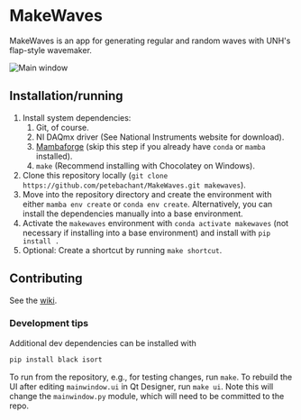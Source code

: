 # MakeWaves

MakeWaves is an app for generating regular and random waves with UNH's flap-style wavemaker.

![Main window](http://i.imgur.com/9If9o2u.png)

## Installation/running

1. Install system dependencies:
   1. Git, of course.
   1. NI DAQmx driver (See National Instruments website for download).
   1. [Mambaforge](https://github.com/conda-forge/miniforge#mambaforge)
      (skip this step if you already have `conda` or `mamba` installed).
   1. `make` (Recommend installing with Chocolatey on Windows).
2. Clone this repository locally
   (`git clone https://github.com/petebachant/MakeWaves.git makewaves`).
3. Move into the repository directory and create the environment with either
   `mamba env create` or `conda env create`.
   Alternatively, you can install the dependencies manually into a base
   environment.
4. Activate the `makewaves` environment with `conda activate makewaves`
   (not necessary if installing into a base environment) and
   install with `pip install .`
5. Optional: Create a shortcut by running `make shortcut`.

## Contributing

See the [wiki](https://github.com/petebachant/MakeWaves/wiki#wiki-contributing).

### Development tips

Additional dev dependencies can be installed with

```sh
pip install black isort
```

To run from the repository, e.g., for testing changes, run `make`.
To rebuild the UI after editing `mainwindow.ui` in Qt Designer, run `make ui`.
Note this will change the `mainwindow.py` module, which will need to be
committed to the repo.
